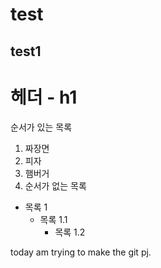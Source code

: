 # test
## test1
헤더 - h1
=====
순서가 있는 목록
1. 짜장면
3. 피자
2. 햄버거
3. 순서가 없는 목록
* 목록 1
  * 목록 1.1
    * 목록 1.2
      
today am trying to make the git pj.
